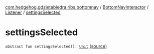 [com.hedgehog.gdzietabiedra.ribs.bottomnav](../../index.md) / [BottomNavInteractor](../index.md) / [Listener](index.md) / [settingsSelected](./settings-selected.md)

# settingsSelected

`abstract fun settingsSelected(): `[`Unit`](https://kotlinlang.org/api/latest/jvm/stdlib/kotlin/-unit/index.html) [(source)](https://github.com/asvid/GdzieTaBiedra/tree/master/app/src/main/java/com/hedgehog/gdzietabiedra/ribs/bottomnav/BottomNavInteractor.kt#L51)